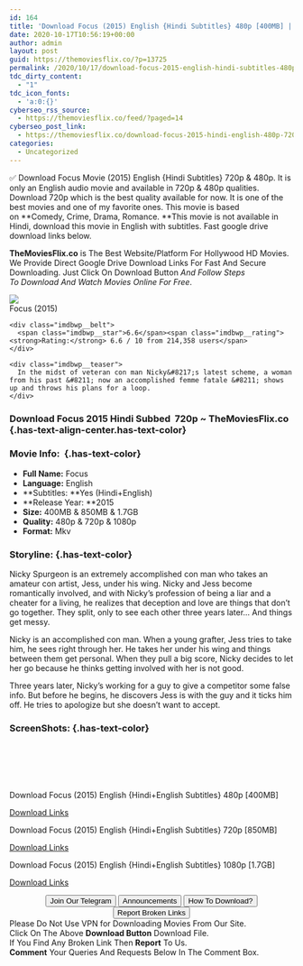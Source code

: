 ```yaml
---
id: 164
title: 'Download Focus (2015) English {Hindi Subtitles} 480p [400MB] || 720p [850MB] || 1080p [1.7GB]'
date: 2020-10-17T10:56:19+00:00
author: admin
layout: post
guid: https://themoviesflix.co/?p=13725
permalink: /2020/10/17/download-focus-2015-english-hindi-subtitles-480p-400mb-720p-850mb-1080p-1-7gb/
tdc_dirty_content:
  - "1"
tdc_icon_fonts:
  - 'a:0:{}'
cyberseo_rss_source:
  - https://themoviesflix.co/feed/?paged=14
cyberseo_post_link:
  - https://themoviesflix.co/download-focus-2015-hindi-english-480p-720p-1080p/
categories:
  - Uncategorized
---
```

✅&nbsp;Download&nbsp;Focus&nbsp;Movie&nbsp;(2015) English {Hindi Subtitles}&nbsp;720p&nbsp;&&nbsp;480p. It is only an English audio movie and available in&nbsp;720p&nbsp;&&nbsp;480p&nbsp;qualities. Download 720p which is the best quality available for now. It is one of the best movies and one of my favorite ones. This movie is based on&nbsp;**Comedy, Crime, Drama, Romance.&nbsp;**This movie is not available in Hindi, download this movie in English with subtitles. Fast google drive download links below.

**TheMoviesFlix.co**&nbsp;is The Best Website/Platform For Hollywood HD Movies. We Provide Direct Google Drive Download Links For Fast And Secure Downloading. Just Click On Download Button&nbsp;_And Follow Steps To&nbsp;Download And Watch Movies Online For Free_.

<div class="imdbwp imdbwp--movie dark">
  <div class="imdbwp__thumb">
    <a class="imdbwp__link" target="_blank" title="Focus" href="https://www.imdb.com/title/tt2381941/" rel="nofollow noopener noreferrer"><img class="imdbwp__img" src="https://m.media-amazon.com/images/M/MV5BMTUwODg2OTA4OF5BMl5BanBnXkFtZTgwOTE5MTE4MzE@._V1_SX300.jpg" /></a>
  </div>
  
  <div class="imdbwp__content">
    <div class="imdbwp__header">
      <span class="imdbwp__title">Focus</span> (2015)
    </div>
    
    <div class="imdbwp__belt">
      <span class="imdbwp__star">6.6</span><span class="imdbwp__rating"><strong>Rating:</strong> 6.6 / 10 from 214,358 users</span>
    </div>
    
    <div class="imdbwp__teaser">
      In the midst of veteran con man Nicky&#8217;s latest scheme, a woman from his past &#8211; now an accomplished femme fatale &#8211; shows up and throws his plans for a loop.
    </div>
  </div>
</div>

### Download Focus 2015 Hindi Subbed&nbsp; 720p ~ TheMoviesFlix.co {.has-text-align-center.has-text-color}

### Movie Info:&nbsp; {.has-text-color}

  * **Full Name:**&nbsp;Focus
  * **Language:**&nbsp;English
  * **Subtitles:&nbsp;**Yes (Hindi+English)
  * **Release Year:&nbsp;**2015
  * **Size:**&nbsp;400MB & 850MB & 1.7GB
  * **Quality:**&nbsp;480p & 720p & 1080p
  * **Format:**&nbsp;Mkv

### Storyline: {.has-text-color}

Nicky Spurgeon is an extremely accomplished con man who takes an amateur con artist, Jess, under his wing. Nicky and Jess become romantically involved, and with Nicky’s profession of being a liar and a cheater for a living, he realizes that deception and love are things that don’t go together. They split, only to see each other three years later… And things get messy.

Nicky is an accomplished con man. When a young grafter, Jess tries to take him, he sees right through her. He takes her under his wing and things between them get personal. When they pull a big score, Nicky decides to let her go because he thinks getting involved with her is not good.

Three years later, Nicky’s working for a guy to give a competitor some false info. But before he begins, he discovers Jess is with the guy and it ticks him off. He tries to apologize but she doesn’t want to accept.

### ScreenShots: {.has-text-color}

<div class="wp-block-image">
  <figure class="aligncenter"><img src="https://i.imgur.com/LBIHoVA.jpg" alt /></figure>
</div>

<div class="wp-block-image">
  <figure class="aligncenter"><img src="https://i.imgur.com/QtzwAOq.jpg" alt /></figure>
</div>

<div class="wp-block-image">
  <figure class="aligncenter"><img src="https://i.imgur.com/8jSMdr5.jpg" alt /></figure>
</div>

<div class="wp-block-image">
  <figure class="aligncenter"><img src="https://i.imgur.com/UcBFjVW.jpg" alt /></figure>
</div>

<div class="wp-block-image">
  <figure class="aligncenter"><img src="https://i.imgur.com/oWreoiQ.png" alt /></figure>
</div>

<div class="wp-block-image">
  <figure class="aligncenter"><img src="https://i.imgur.com/13As471.jpg" alt /></figure>
</div>

<p class="has-text-align-center has-text-color has-medium-font-size">
  Download Focus (2015) English {Hindi+English Subtitles} 480p [400MB]
</p>

<span class="mb-center maxbutton-3-center"><span class="maxbutton-3-container mb-container"><a class="maxbutton-3 maxbutton maxbutton-post-button" target="_blank" rel="nofollow noopener noreferrer" href="https://coinquint.com/a13708/"><span class="mb-text">Download Links</span></a></span></span>

<p class="has-text-align-center has-text-color has-medium-font-size">
  Download Focus (2015) English {Hindi+English Subtitles} 720p [850MB]
</p>

<span class="mb-center maxbutton-3-center"><span class="maxbutton-3-container mb-container"><a class="maxbutton-3 maxbutton maxbutton-post-button" target="_blank" rel="nofollow noopener noreferrer" href="https://coinquint.com/a13710/"><span class="mb-text">Download Links</span></a></span></span>

<p class="has-text-align-center has-text-color has-medium-font-size">
  Download Focus (2015) English {Hindi+English Subtitles} 1080p [1.7GB]
</p>

<span class="mb-center maxbutton-3-center"><span class="maxbutton-3-container mb-container"><a class="maxbutton-3 maxbutton maxbutton-post-button" target="_blank" rel="nofollow noopener noreferrer" href="https://coinquint.com/a13712/"><span class="mb-text">Download Links</span></a></span></span>

<center>
</center>

<center>
  <a href="https://t.me/themoviesflixcom" target="_blank" data-wpel-link="external" rel="nofollow external noopener noreferrer"><button class="button button5">Join Our Telegram</button></a> <a href="https://themoviesflix.co/download-focus-2015-hindi-english-480p-720p-1080p/#" target="_blank" data-wpel-link="external" rel="nofollow external noopener noreferrer"><button class="button button5">Announcements</button></a> <a href="https://themoviesflix.com/how-to-download/" target="_blank" data-wpel-link="external" rel="nofollow external noopener noreferrer"><button class="button button5">How To Download?</button></a> <a href="https://themoviesflix.co/download-focus-2015-hindi-english-480p-720p-1080p/#" target="_blank" data-wpel-link="external" rel="nofollow external noopener noreferrer"><button class="button button5">Report Broken Links</button></a>
</center>

<div class="alert alert-danger">
  Please Do Not Use VPN for Downloading Movies From Our Site.
</div>

<div class="alert alert-success">
  Click On The Above <strong>Download Button</strong> Download File.
</div>

<div class="alert alert-warning">
  If You Find Any Broken Link Then <strong>Report</strong> To Us.
</div>

<div class="alert alert-info">
  <strong>Comment</strong> Your Queries And Requests Below In The Comment Box.
</div>